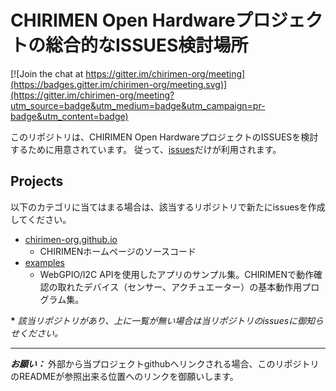# CHIRIMEN Open Hardwareプロジェクトの総合的なISSUES検討場所

[![Join the chat at https://gitter.im/chirimen-org/meeting](https://badges.gitter.im/chirimen-org/meeting.svg)](https://gitter.im/chirimen-org/meeting?utm_source=badge&utm_medium=badge&utm_campaign=pr-badge&utm_content=badge)

このリポジトリは、CHIRIMEN Open HardwareプロジェクトのISSUESを検討するために用意されています。
従って、[issues](https://github.com/chirimen-org/meeting/issues)だけが利用されます。


Projects
---


以下のカテゴリに当てはまる場合は、該当するリポジトリで新たにissuesを作成してください。

 + [chirimen-org.github.io](https://github.com/chirimen-org/chirimen-org.github.io)
   + CHIRIMENホームページのソースコード
 + [examples](https://github.com/chirimen-org/examples)
   + WebGPIO/I2C APIを使用したアプリのサンプル集。CHIRIMENで動作確認の取れたデバイス（センサー、アクチュエーター）の基本動作用プログラム集。

 __*__ _該当リポジトリがあり、上に一覧が無い場合は当リポジトリのissuesに御知らせください。_



---


__*お願い：*__ 外部から当プロジェクトgithubへリンクされる場合、このリポジトリのREADMEが参照出来る位置へのリンクを御願いします。

